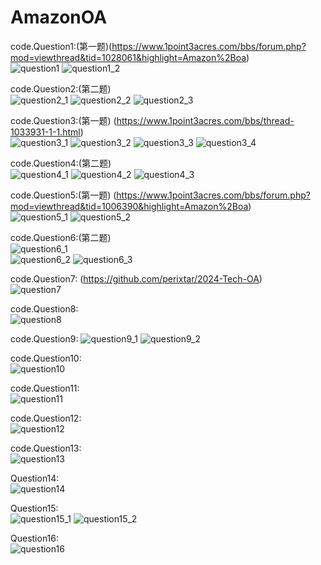 # AmazonOA
code.Question1:(第一题)(https://www.1point3acres.com/bbs/forum.php?mod=viewthread&tid=1028061&highlight=Amazon%2Boa)      
![question1](/images/question1_1.jpg)
![question1_2](/images/question1_2.jpg)  

code.Question2:(第二题)    
![question2_1](/images/question2_1.jpg)
![question2_2](/images/question2_2.jpg)
![question2_3](/images/question2_3.jpg)  

code.Question3:(第一题) (https://www.1point3acres.com/bbs/thread-1033931-1-1.html)    
![question3_1](/images/question3_1.jpg)
![question3_2](/images/question3_2.jpg)
![question3_3](/images/question3_3.jpg)
![question3_4](/images/question3_4.jpg)  

code.Question4:(第二题)  
![question4_1](/images/question4_1.jpg)
![question4_2](/images/question4_2.jpg)
![question4_3](/images/question4_3.jpg)

code.Question5:(第一题) (https://www.1point3acres.com/bbs/forum.php?mod=viewthread&tid=1006390&highlight=Amazon%2Boa)  
![question5_1](/images/question5_1.jpg)
![question5_2](/images/question5_2.jpg)  

code.Question6:(第二题)  
![question6_1](/images/question6_1.jpg)  
![question6_2](/images/question6_2.jpg)
![question6_3](/images/question6_3.jpg)

code.Question7: (https://github.com/perixtar/2024-Tech-OA)  
![question7](/images/question7.png)  

code.Question8:  
![question8](/images/question8.png)  

code.Question9:
![question9_1](/images/question9_1.png)
![question9_2](/images/question9_2.png) 

code.Question10:  
![question10](/images/question10.png)  

code.Question11:  
![question11](/images/question11.png)  

code.Question12:  
![question12](/images/question12.png)  

code.Question13:  
![question13](/images/question13.png) 

Question14:  
![question14](/images/question14.png)  

Question15:  
![question15_1](/images/question15_1.png)
![question15_2](/images/question15_2.png)

Question16:  
![question16](/images/question16.png)